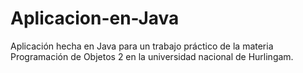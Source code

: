 # Aplicacion-en-Java
Aplicación hecha en Java para un trabajo práctico de la materia Programación de Objetos 2 en la universidad nacional de Hurlingam.
